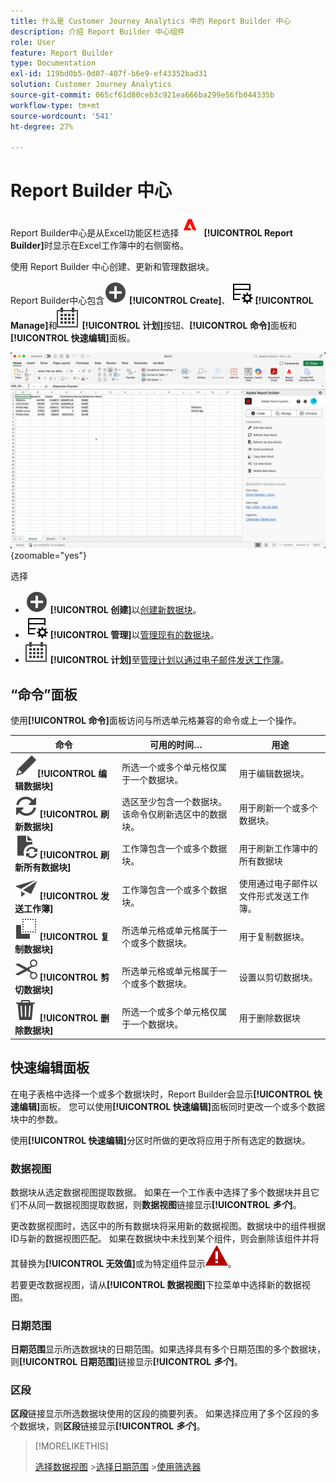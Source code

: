 ```yaml
---
title: 什么是 Customer Journey Analytics 中的 Report Builder 中心
description: 介绍 Report Builder 中心组件
role: User
feature: Report Builder
type: Documentation
exl-id: 119bd0b5-0d07-407f-b6e9-ef43352bad31
solution: Customer Journey Analytics
source-git-commit: 065cf61d80ceb3c921ea666ba299e56fb044335b
workflow-type: tm+mt
source-wordcount: '541'
ht-degree: 27%

---
```


# Report Builder 中心

Report Builder中心是从Excel功能区栏选择![AdobeLogoRedonWhite](/help/assets/icons/AdobeLogoRedOnWhite.svg) **[!UICONTROL Report Builder]**&#x200B;时显示在Excel工作簿中的右侧窗格。

使用 Report Builder 中心创建、更新和管理数据块。

Report Builder中心包含![AddCircle](/help/assets/icons/AddCircle.svg) **[!UICONTROL Create]**、![TableManage](/help/assets/icons/TableManage.svg) **[!UICONTROL Manage]**&#x200B;和![Calendar](/help/assets/icons/Calendar.svg) **[!UICONTROL 计划]**&#x200B;按钮、**[!UICONTROL 命令]**&#x200B;面板和&#x200B;**[!UICONTROL 快速编辑]**&#x200B;面板。

![Report Builder中心](assets/hub51.png){zoomable="yes"}


选择

* ![AddCircle](/help/assets/icons/AddCircle.svg) **[!UICONTROL 创建]**&#x200B;以[创建新数据块](create-a-data-block.md)。
* ![TableManage](/help/assets/icons/TableManage.svg) **[!UICONTROL 管理]**&#x200B;以[管理现有的数据块](manage-reportbuilder.md)。
* ![日历](/help/assets/icons/Calendar.svg) **[!UICONTROL 计划]**&#x200B;至[管理计划以通过电子邮件发送工作簿](schedule-reportbuilder.md)。

## “命令”面板

使用&#x200B;**[!UICONTROL 命令]**&#x200B;面板访问与所选单元格兼容的命令或上一个操作。

| 命令 | 可用的时间… | 用途 |
|------|------------------|--------|
| ![编辑](/help/assets/icons/Edit.svg)**[!UICONTROL 编辑数据块]** | 所选一个或多个单元格仅属于一个数据块。 | 用于编辑数据块。 |
| ![刷新](/help/assets/icons/Refresh.svg) **[!UICONTROL 刷新数据块]** | 选区至少包含一个数据块。该命令仅刷新选区中的数据块。 | 用于刷新一个或多个数据块。 |
| ![DocumentRefresh](/help/assets/icons/DocumentRefresh.svg) **[!UICONTROL 刷新所有数据块]** | 工作簿包含一个或多个数据块。 | 用于刷新工作簿中的所有数据块 |
| ![发送](/help/assets/icons/Send.svg) **[!UICONTROL 发送工作簿]** | 工作簿包含一个或多个数据块。 | 使用通过电子邮件以文件形式发送工作簿。 |
| ![复制](/help/assets/icons/Copy.svg) **[!UICONTROL 复制数据块]** | 所选单元格或单元格属于一个或多个数据块。 | 用于复制数据块。 |
| ![剪切](/help/assets/icons/Cut.svg) **[!UICONTROL 剪切数据块]** | 所选单元格或单元格属于一个或多个数据块。 | 设置以剪切数据块。 |
| ![删除](/help/assets/icons/Delete.svg) **[!UICONTROL 删除数据块]** | 所选一个或多个单元格仅属于一个数据块。 | 用于删除数据块 |

## 快速编辑面板

在电子表格中选择一个或多个数据块时，Report Builder会显示&#x200B;**[!UICONTROL 快速编辑]**&#x200B;面板。 您可以使用&#x200B;**[!UICONTROL 快速编辑]**&#x200B;面板同时更改一个或多个数据块中的参数。

使用&#x200B;**[!UICONTROL 快速编辑]**&#x200B;分区时所做的更改将应用于所有选定的数据块。

### 数据视图

数据块从选定数据视图提取数据。 如果在一个工作表中选择了多个数据块并且它们不从同一数据视图提取数据，则&#x200B;**数据视图**&#x200B;链接显示&#x200B;**[!UICONTROL _多个_]**。

更改数据视图时，选区中的所有数据块将采用新的数据视图。数据块中的组件根据ID与新的数据视图匹配。 如果在数据块中未找到某个组件，则会删除该组件并将其替换为&#x200B;**[!UICONTROL 无效值]**&#x200B;或为特定组件显示![AlertRed](/help/assets/icons/AlertRed.svg)。

若要更改数据视图，请从&#x200B;**[!UICONTROL 数据视图]**&#x200B;下拉菜单中选择新的数据视图。


### 日期范围

**日期范围**&#x200B;显示所选数据块的日期范围。如果选择具有多个日期范围的多个数据块，则&#x200B;**[!UICONTROL 日期范围]**&#x200B;链接显示&#x200B;**[!UICONTROL _多个_]**。

### 区段

**区段**&#x200B;链接显示所选数据块使用的区段的摘要列表。 如果选择应用了多个区段的多个数据块，则&#x200B;**区段**&#x200B;链接显示&#x200B;**[!UICONTROL _多个_]**。

>[!MORELIKETHIS]
>
>[选择数据视图](select-data-view.md)
>&#x200B;>[选择日期范围](select-date-range.md)
>&#x200B;>[使用筛选器](work-with-filters.md)
>
